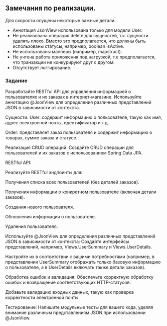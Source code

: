 ## Замечания по реализации.

Для скорости опущены некоторые важные детали.

* Аннотация JsonView использована только для модели User.
* Не реализована операция delete для сущностей, т.к. сущности удалять плохо. Вместо это предполагается, что должны быть использованы статусы, например, boolean isActive.
* Не использованы мапперы (например, mapstruct).
* Не учтена работа приложения под нагрузкой, т.е предполагается, что транзакции не конкурируют друг с другом.
* Отсутствует логгирование.

### Задание
Разработайте RESTful API для управления информацией о пользователях и их заказах в интернет-магазине. Используйте аннотацию @JsonView для определения различных представлений JSON в зависимости от контекста.

Сущности:
User: содержит информацию о пользователе, такую как имя, адрес электронной почты, идентификатор и т.д.

Order: представляет заказ пользователя и содержит информацию о товарах, сумме заказа и статусе.

Реализация CRUD операций:
Создайте CRUD операции для пользователей и их заказов с использованием Spring Data JPA.

RESTful API:

Реализуйте RESTful эндпоинты для:

Получения списка всех пользователей (без деталей заказов).

Получения информации о конкретном пользователе (включая детали заказов).

Создания нового пользователя.

Обновления информации о пользователе.

Удаления пользователя.

Используйте @JsonView для определения различных представлений JSON в зависимости от контекста:
Создайте интерфейсы представлений, например, Views.UserSummary и Views.UserDetails.

Настройте их в соответствии с вашими потребностями (например, в представлении UserSummary отображать только базовую информацию о пользователе, а в UserDetails включать также детали заказов).

Обработка ошибок и валидация:
Обеспечьте корректную обработку ошибок и возвращение соответствующих HTTP-статусов.

Добавьте валидацию входных данных, такую как проверка корректности электронной почты.

Тестирование:
Напишите модульные тесты для вашего кода, уделяя внимание различным представлениям JSON при использовании @JsonView.